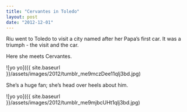 ```yaml
---
title: "Cervantes in Toledo"
layout: post
date: "2012-12-01"
---
```


Riu went to Toledo to visit a city named after her Papa’s first car. It was a triumph - the visit and the car.

Here she meets Cervantes.

![yo yo]({{ site.baseurl }}/assets/images/2012/tumblr_me9mczDee11qlj3bd.jpg)

She’s a huge fan; she’s head over heels about him.

![yo yo]({{ site.baseurl }}/assets/images/2012/tumblr_me9mjbcUHt1qlj3bd.jpg)
